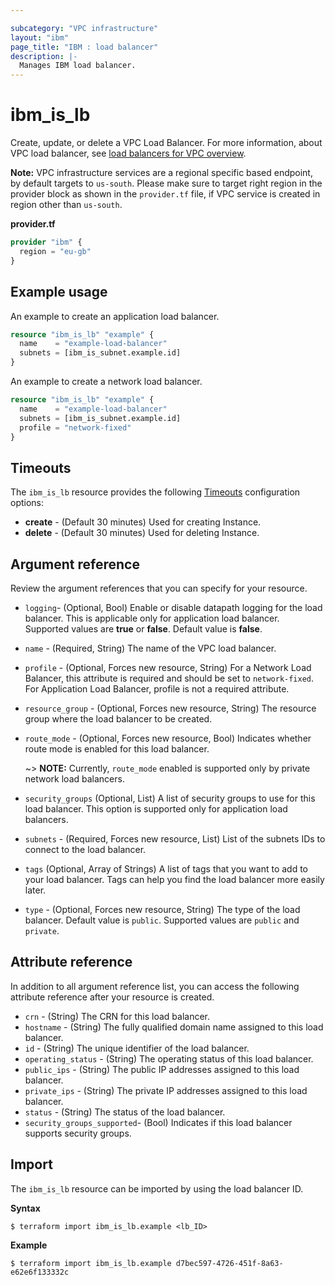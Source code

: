 ```yaml
---

subcategory: "VPC infrastructure"
layout: "ibm"
page_title: "IBM : load balancer"
description: |-
  Manages IBM load balancer.
---
```


# ibm_is_lb
Create, update, or delete a VPC Load Balancer. For more information, about VPC load balancer, see [load balancers for VPC overview](https://cloud.ibm.com/docs/vpc?topic=vpc-nlb-vs-elb).

**Note:** 
VPC infrastructure services are a regional specific based endpoint, by default targets to `us-south`. Please make sure to target right region in the provider block as shown in the `provider.tf` file, if VPC service is created in region other than `us-south`.

**provider.tf**

```terraform
provider "ibm" {
  region = "eu-gb"
}
```


## Example usage
An example to create an application load balancer.

```terraform
resource "ibm_is_lb" "example" {
  name    = "example-load-balancer"
  subnets = [ibm_is_subnet.example.id]
}

```

An example to create a network load balancer.

```terraform
resource "ibm_is_lb" "example" {
  name    = "example-load-balancer"
  subnets = [ibm_is_subnet.example.id]
  profile = "network-fixed"
}

```

## Timeouts
The `ibm_is_lb` resource provides the following [Timeouts](https://www.terraform.io/docs/language/resources/syntax.html) configuration options:

- **create** - (Default 30 minutes) Used for creating Instance.
- **delete** - (Default 30 minutes) Used for deleting Instance.


## Argument reference
Review the argument references that you can specify for your resource. 

- `logging`- (Optional, Bool) Enable or disable datapath logging for the load balancer. This is applicable only for application load balancer. Supported values are **true** or **false**. Default value is **false**.
- `name` - (Required, String) The name of the VPC load balancer.
- `profile` - (Optional, Forces new resource, String) For a Network Load Balancer, this attribute is required and should be set to `network-fixed`. For Application Load Balancer, profile is not a required attribute.
- `resource_group` - (Optional, Forces new resource, String) The resource group where the load balancer to be created.
- `route_mode` - (Optional, Forces new resource, Bool) Indicates whether route mode is enabled for this load balancer.

  ~> **NOTE:** Currently, `route_mode` enabled is supported only by private network load balancers.
- `security_groups`  (Optional, List) A list of security groups to use for this load balancer. This option is supported only for application load balancers.
- `subnets` - (Required, Forces new resource, List) List of the subnets IDs to connect to the load balancer.
- `tags` (Optional, Array of Strings) A list of tags that you want to add to your load balancer. Tags can help you find the load balancer more easily later.
- `type` - (Optional, Forces new resource, String) The type of the load balancer. Default value is `public`. Supported values are `public` and `private`.

## Attribute reference
In addition to all argument reference list, you can access the following attribute reference after your resource is created.

- `crn` - (String) The CRN for this load balancer.
- `hostname` - (String) The fully qualified domain name assigned to this load balancer.
- `id` - (String) The unique identifier of the load balancer.
- `operating_status` - (String) The operating status of this load balancer.
- `public_ips` - (String) The public IP addresses assigned to this load balancer.
- `private_ips` - (String) The private IP addresses assigned to this load balancer.
- `status` - (String) The status of the load balancer.
- `security_groups_supported`- (Bool) Indicates if this load balancer supports security groups.


## Import
The `ibm_is_lb` resource can be imported by using the load balancer ID. 

**Syntax**

```
$ terraform import ibm_is_lb.example <lb_ID>
```

**Example**

```
$ terraform import ibm_is_lb.example d7bec597-4726-451f-8a63-e62e6f133332c
``` 
